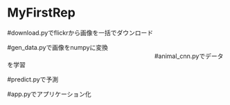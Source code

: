 # MyFirstRep

#download.pyでflickrから画像を一括でダウンロード
            
#gen_data.pyで画像をnumpyに変換
　　　　　　　　　　　　　　　　　　　　　　　　
#animal_cnn.pyでデータを学習

#predict.pyで予測

#app.pyでアプリケーション化
